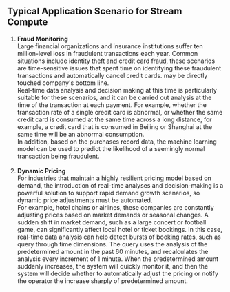 ## Typical Application Scenario for Stream Compute<br>
1. **Fraud Monitoring**<br>
Large financial organizations and insurance institutions suffer ten million-level loss in fraudulent transactions each year. Common situations include identity theft and credit card fraud, these scenarios are time-sensitive issues that spent time on identifying these fraudulent transactions and automatically cancel credit cards. may be directly touched company's bottom line. <br>
Real-time data analysis and decision making at this time is particularly suitable for these scenarios, and it can be carried out analysis at the time of the transaction at each payment. For example, whether the transaction rate of a single credit card is abnormal, or whether the same credit card is consumed at the same time across a long distance, for example, a credit card that is consumed in Beijing or Shanghai at the same time will be an abnormal consumption. <br>
In addition, based on the purchases record data, the machine learning model can be used to predict the likelihood of a seemingly normal transaction being fraudulent. <br><br>
2. **Dynamic Pricing**<br>
For industries that maintain a highly resilient pricing model based on demand, the introduction of real-time analyses and decision-making is a powerful solution to support rapid demand growth scenarios, so dynamic price adjustments must be automated. <br>
For example, hotel chains or airlines, these companies are constantly adjusting prices based on market demands or seasonal changes. A sudden shift in market demand, such as a large concert or football game, can significantly affect local hotel or ticket bookings. In this case, real-time data analysis can help detect bursts of booking rates, such as query through time dimensions. The query uses the analysis of the predetermined amount in the past 60 minutes, and recalculates the analysis every increment of 1 minute. When the predetermined amount suddenly increases, the system will quickly monitor it, and then the system will decide whether to automatically adjust the pricing or notify the operator the increase sharply of predetermined amount.
